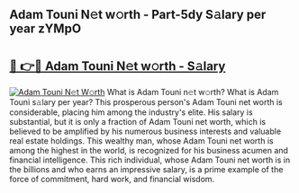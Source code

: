 ## Adam Touni N𝚎t w𝚘rth - Part-5dy S𝚊lary per year zYMpO

# <h2><a href="http://gc3nvh2.nevu.top/?p=Adam+Touni">🔗 👉🔴 Adam Touni N𝚎t w𝚘rth - S𝚊lary</a></h2>

[![Adam Touni N𝚎t W𝚘rth](https://i.imgur.com/Oavwk0R.jpeg)](http://gc3nvh2.nevu.top/?p=Adam+Touni)
What is Adam Touni n𝚎t w𝚘rth? What is Adam Touni s𝚊lary per year?
This prosperous person's Adam Touni net worth is considerable, placing him among the industry's elite. His salary is substantial, but it is only a fraction of Adam Touni net worth, which is believed to be amplified by his numerous business interests and valuable real estate holdings. This wealthy man, whose Adam Touni net worth is among the highest in the world, is recognized for his business acumen and financial intelligence. This rich individual, whose Adam Touni net worth is in the billions and who earns an impressive salary, is a prime example of the force of commitment, hard work, and financial wisdom.
